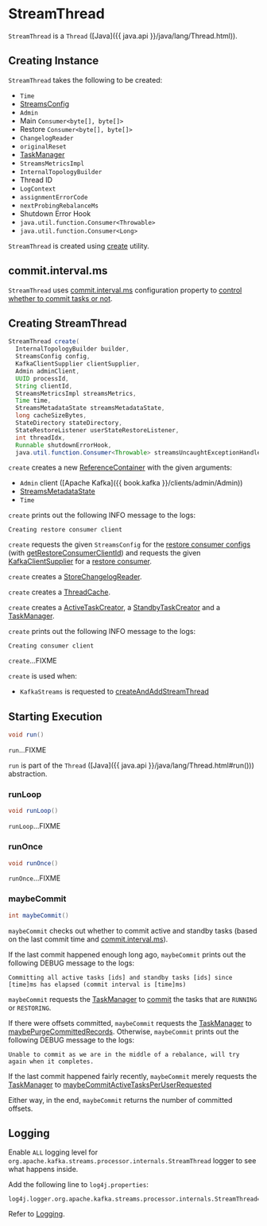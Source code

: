 # StreamThread

`StreamThread` is a `Thread` ([Java]({{ java.api }}/java/lang/Thread.html)).

## Creating Instance

`StreamThread` takes the following to be created:

* <span id="time"> `Time`
* <span id="config"> [StreamsConfig](StreamsConfig.md)
* <span id="adminClient"> `Admin`
* <span id="mainConsumer"> Main `Consumer<byte[], byte[]>`
* <span id="restoreConsumer"> Restore `Consumer<byte[], byte[]>`
* <span id="changelogReader"> `ChangelogReader`
* <span id="originalReset"> `originalReset`
* <span id="taskManager"> [TaskManager](TaskManager.md)
* <span id="streamsMetrics"> `StreamsMetricsImpl`
* <span id="builder"> `InternalTopologyBuilder`
* <span id="threadId"> Thread ID
* <span id="logContext"> `LogContext`
* <span id="assignmentErrorCode"> `assignmentErrorCode`
* <span id="nextProbingRebalanceMs"> `nextProbingRebalanceMs`
* <span id="shutdownErrorHook"> Shutdown Error Hook
* <span id="streamsUncaughtExceptionHandler"> `java.util.function.Consumer<Throwable>`
* <span id="cacheResizer"> `java.util.function.Consumer<Long>`

`StreamThread` is created using [create](#create) utility.

## <span id="commitTimeMs"><span id="commit.interval.ms"> commit.interval.ms

`StreamThread` uses [commit.interval.ms](StreamsConfig.md#COMMIT_INTERVAL_MS_CONFIG) configuration property to [control whether to commit tasks or not](#maybeCommit).

## <span id="create"> Creating StreamThread

```java
StreamThread create(
  InternalTopologyBuilder builder,
  StreamsConfig config,
  KafkaClientSupplier clientSupplier,
  Admin adminClient,
  UUID processId,
  String clientId,
  StreamsMetricsImpl streamsMetrics,
  Time time,
  StreamsMetadataState streamsMetadataState,
  long cacheSizeBytes,
  StateDirectory stateDirectory,
  StateRestoreListener userStateRestoreListener,
  int threadIdx,
  Runnable shutdownErrorHook,
  java.util.function.Consumer<Throwable> streamsUncaughtExceptionHandler)
```

`create` creates a new [ReferenceContainer](ReferenceContainer.md) with the given arguments:

* `Admin` client ([Apache Kafka]({{ book.kafka }}/clients/admin/Admin))
* [StreamsMetadataState](StreamsMetadataState.md)
* `Time`

`create` prints out the following INFO message to the logs:

```text
Creating restore consumer client
```

`create` requests the given `StreamsConfig` for the [restore consumer configs](StreamsConfig.md#getRestoreConsumerConfigs) (with [getRestoreConsumerClientId](#getRestoreConsumerClientId)) and requests the given [KafkaClientSupplier](KafkaClientSupplier.md) for a [restore consumer](KafkaClientSupplier.md#getRestoreConsumer).

`create` creates a [StoreChangelogReader](processor/StoreChangelogReader.md).

`create` creates a [ThreadCache](state/ThreadCache.md).

`create` creates a [ActiveTaskCreator](ActiveTaskCreator.md), a [StandbyTaskCreator](StandbyTaskCreator.md) and a [TaskManager](TaskManager.md).

`create` prints out the following INFO message to the logs:

```text
Creating consumer client
```

`create`...FIXME

`create` is used when:

* `KafkaStreams` is requested to [createAndAddStreamThread](KafkaStreams.md#createAndAddStreamThread)

## <span id="run"> Starting Execution

```java
void run()
```

`run`...FIXME

`run` is part of the `Thread` ([Java]({{ java.api }}/java/lang/Thread.html#run())) abstraction.

### <span id="runLoop"> runLoop

```java
void runLoop()
```

`runLoop`...FIXME

### <span id="runOnce"> runOnce

```java
void runOnce()
```

`runOnce`...FIXME

### <span id="maybeCommit"> maybeCommit

```java
int maybeCommit()
```

`maybeCommit` checks out whether to commit active and standby tasks (based on the last commit time and [commit.interval.ms](#commitTimeMs)).

If the last commit happened enough long ago, `maybeCommit` prints out the following DEBUG message to the logs:

```text
Committing all active tasks [ids] and standby tasks [ids] since [time]ms has elapsed (commit interval is [time]ms)
```

`maybeCommit` requests the [TaskManager](#taskManager) to [commit](TaskManager.md#commit) the tasks that are `RUNNING` or `RESTORING`.

If there were offsets committed, `maybeCommit` requests the [TaskManager](#taskManager) to [maybePurgeCommittedRecords](TaskManager.md#maybePurgeCommittedRecords). Otherwise, `maybeCommit` prints out the following DEBUG message to the logs:

```text
Unable to commit as we are in the middle of a rebalance, will try again when it completes.
```

If the last commit happened fairly recently, `maybeCommit` merely requests the [TaskManager](#taskManager) to [maybeCommitActiveTasksPerUserRequested](TaskManager.md#maybeCommitActiveTasksPerUserRequested)

Either way, in the end, `maybeCommit` returns the number of committed offsets.

## Logging

Enable `ALL` logging level for `org.apache.kafka.streams.processor.internals.StreamThread` logger to see what happens inside.

Add the following line to `log4j.properties`:

```text
log4j.logger.org.apache.kafka.streams.processor.internals.StreamThread=ALL
```

Refer to [Logging](logging.md).
